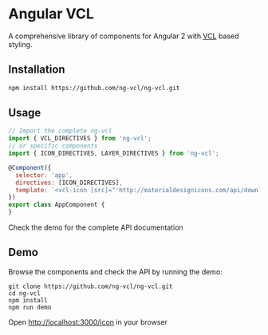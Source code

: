 # Angular VCL

A comprehensive library of components for Angular 2
with [VCL](http://vcl.github.io/) based styling.

## Installation

```sh
npm install https://github.com/ng-vcl/ng-vcl.git
```

## Usage

```js
// Import the complete ng-vcl
import { VCL_DIRECTIVES } from 'ng-vcl';
// or specific components
import { ICON_DIRECTIVES, LAYER_DIRECTIVES } from 'ng-vcl';

@Component({
  selector: 'app',
  directives: [ICON_DIRECTIVES],
  template: `<vcl-icon [src]="'http://materialdesignicons.com/api/download/icon/png/E4A14909-3821-4DB1-A739-4DA464ABEEB7/36'"></vcl-icon>`
})
export class AppComponent {
}

```

Check the demo for the complete API documentation

## Demo

Browse the components and check the API by running the demo:

```
git clone https://github.com/ng-vcl/ng-vcl.git
cd ng-vcl
npm install
npm run demo
```
Open [http://localhost:3000/icon](http://localhost:3000/icon) in your browser
